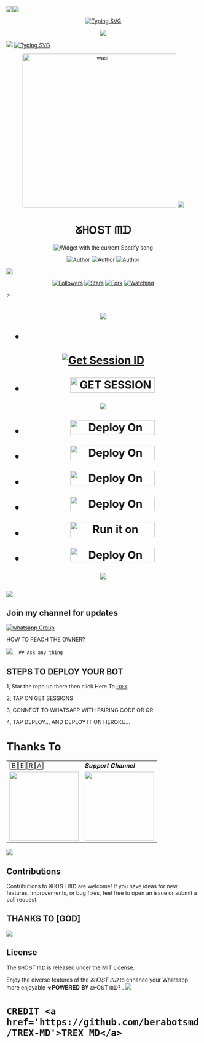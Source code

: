 <a><img src='https://i.imgur.com/LyHic3i.gif'/></a><a><img src='https://i.imgur.com/LyHic3i.gif'/></a>
<p align="center">
<p align="center">
  <a href="https://git.io/typing-svg"><img src="https://readme-typing-svg.demolab.com?font=EB+Garamond&weight=800&size=28&duration=4000&pause=1000&random=false&width=435&lines=+•★⃝ GHOST+MD-★⃝•;MULTI-DEVICE+WHATSAPP+BOT;DEVELOPED+BY+IROTECH+AND;BRUCE+BERA." alt="Typing SVG" /></a>
 </p>
<p align="center">
 <a><img src='https://i.imgur.com/LyHic3i.gif'/></a> <a>
<p align="center">  

<a><img src='https://i.imgur.com/LyHic3i.gif'/></a>
<a href="https://git.io/typing-svg"><img src="https://readme-typing-svg.demolab.com?font=Black+Ops+One&size=50&pause=1000&color=1BAFBAFF&center=true&width=910&height=100&lines=ᘜᕼOՏT ᗰᗪ" alt="Typing SVG"/></a>

<p align="center">  
  <a href="https://whatsapp.com/channel/0029Vaimwm31CYoODXWCbI3Y">
    <img alt="wasi" height="400" src="https://ibb.co/CbnTsMt">
    <a><img src='https://i.imgur.com/LyHic3i.gif'/></a>
   <h1 align="center">ᘜᕼOՏT ᗰᗪ</h1>
  </a>
    <div align="center">
  <img src="https://spogit.vercel.app/api?theme=dark&rainbow=true&scan=true" alt="Widget with the current Spotify song"  />
</div>
 
</p>
<p align="center">
<a href="https://github.com/1irotech"><img title="Author" src="https://img.shields.io/badge/1irotech-black?style=for-the-badge&logo=Github"></a> <a href="https://whatsapp.com/channel/0029Vaimwm31CYoODXWCbI3Y"><img title="Author" src="https://img.shields.io/badge/CHANNEL-black?style=for-the-badge&logo=whatsapp"></a> <a href="https://wa.me/919583612454"><img title="Author" src="https://img.shields.io/badge/CHAT US-black?style=for-the-badge&logo=whatsapp"></a>
<p/>
  <a><img src='https://i.imgur.com/LyHic3i.gif'/></a>
<p align="center">
<a href="https://github.com/1irotech?tab=followers"><img title="Followers" src="https://img.shields.io/github/followers/1irotech?label=Followers&style=social"></a>
<a href="https://github.com/1irotech/Ghost-MD-/stargazers/"><img title="Stars" src="https://img.shields.io/github/stars/1irotech/GHOST-MD-?&style=social"></a>
<a href="https://github.com/1irotech/GHOST-MD-/network/members"><img title="Fork" src="https://img.shields.io/github/forks/1irotech/GHOST-MD-?style=social"></a>
<a href="https://github.com/1irotech/GHOST-MD-/watchers"><img title="Watching" src="https://img.shields.io/github/watchers/1irotech/GHOST-MD-?label=Watching&style=social"></a>
</p>></a>                     

   <h1 align="center"                  



***



<a><img src='https://i.imgur.com/LyHic3i.gif'/></a>
</a></p>
- <br>
<a href='https://irotech-ghost-md1.onrender.com/pair' target="_blank"><img alt='Get Session ID' src='https://img.shields.io/badge/Get-Session_ID-100000?style=for-the-badge&logo=scan&logoColor=white&labelColor=black&color=blue'/></a>

- <a href="https://david-session-2-94sq.onrender.com/pair"><img title="GET SESSION OPT 2" src="https://img.shields.io/badge/GET SESSION OPT 2-h?color=red&style=for-the-badge&logo=G" width="220" height="38.45"/></a></p>

<a><img src='https://i.imgur.com/LyHic3i.gif'/></a>

</p>

- <a href="https://dashboard.heroku.com/new?button-url=https://github.com/berabotsmd/TREX-MD &template=https://github.com/berabotsmd/TREX-MD"><img title="Deploy On Render" src="https://img.shields.io/badge/DEPLOY ON HEROKU-h?color=yellow&style=for-the-badge&logo=G" width="220" height="38.45"/></a></p>



- <a href="https://toystack.ai/"><img title="Deploy On Render" src="https://img.shields.io/badge/DEPLOY ON TOYSTACK-h?color=orange&style=for-the-badge&logo=G" width="220" height="38.45"/></a></p>



- <a href="https://www.clever-cloud.com/"><img title="Deploy On Render" src="https://img.shields.io/badge/DEPLOY ON CLEVER-h?color=black&style=for-the-badge&logo=G" width="220" height="38.45"/></a></p>

</p>

- <a href="https://render.com"><img title="Deploy On Render" src="https://img.shields.io/badge/DEPLOY ON RENDER-h?color=grey&style=for-the-badge&logo=G" width="220" height="38.45"/></a></p>

</p>

- <a href="https://uptimerobot.com"><img title="Run it on uptime" src="https://img.shields.io/badge/RUN ON UPTIME-h?color=blue&style=for-the-badge&logo=G" width="220" height="38.45"/></a></p>

</p>

- <a href="https://github.com/berabotsmd/TREX-MD"><img title="Deploy On Render" src="https://img.shields.io/badge/DEV INFORMATION-h?color=grey&style=for-the-badge&logo=Tesla" width="220" height="38.45"/></a></p>


<a><img src='https://i.imgur.com/LyHic3i.gif'/></a>
</p>
   
##

<a><img src='https://i.imgur.com/LyHic3i.gif'/></a>
## Join my channel for updates
<a href="https://whatsapp.com/channel/0029Vajvy2kEwEjwAKP4SI0x" target="_blank">
    <img alt="whatsapp Group" src="https://img.shields.io/badge/ Whatsapp Support Channel -https://whatsapp.com/channel/0029Vajvy2kEwEjwAKP4SI0x?style=for-the-badge&logo=whatsapp&logoColor=white" />
  </a>
</p>


HOW TO REACH THE OWNER? 
 
   
   <a href="https://wa.me/919583612454">
    <img src="https://img.shields.io/badge/WhatsApp-25D366?style=for-the-badge&logo=whatsapp&logoColor=white" />
  </a>&nbsp;&nbsp;
   <a

    ## Ask any thing

</p>

## STEPS TO DEPLOY YOUR BOT


1, Star the repo up there then click Here To  [`FORK`](https://github.com/1irotech/GHOST-MD-/fork)

2, TAP ON GET SESSIONS



3, CONNECT TO WHATSAPP WITH PAIRING CODE OR QR



4, TAP DEPLOY.., AND DEPLOY IT ON HEROKU...

</p>

# Thanks To

<table>
  <tr>
    <td>🄱🄴🅁🄰</td>
    <td>𝑺𝒖𝒑𝒑𝒐𝒓𝒕 𝑪𝒉𝒂𝒏𝒏𝒆𝒍</td>
  </tr>
  <tr>
    <td><a href="https://wa.me/254740007567?"><img src="https://i.ibb.co/4jBhn13/Socialthumb.jpg" width="180"</td>
    <td><a href="https://whatsapp.com/channel/0029VajJoCoLI8YePbpsnE3q"><img src="https://i.ibb.co/4jBhn13/Socialthumb.jpg" width="180"</td>
  </tr>
</table>

</p>

<a><img src='https://i.imgur.com/LyHic3i.gif'/></a>
## Contributions


Contributions to ᘜᕼOՏT ᗰᗪ are welcome! If you have ideas for new features, improvements, or bug fixes, feel free to open an issue or submit a pull request.
## THANKS TO [GOD]
<a><img src='https://i.imgur.com/LyHic3i.gif'/></a>
## License

The ᘜᕼOՏT ᗰᗪ is released under the [MIT License](https://opensource.org/licenses/MIT).

Enjoy the diverse features of the *ᘜᕼOՏT ᗰᗪ*  to enhance your Whatsapp more enjoyable
☣𝐏𝐎𝐖𝐄𝐑𝐄𝐃 𝐁𝐘 ᘜᕼOՏT ᗰᗪ?
.
<a><img src='https://i.imgur.com/LyHic3i.gif'/></a>

# `CREDIT <a href='https://github.com/berabotsmd/TREX-MD'>TREX MD</a>`
